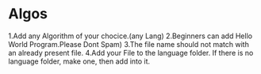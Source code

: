 # Algos
1.Add any Algorithm of your chocice.(any Lang)
2.Beginners can add Hello World Program.Please Dont Spam)
3.The file name should not match with an already present file. 
4.Add your File to the language folder. If there is no language folder, make one, then add into it.
